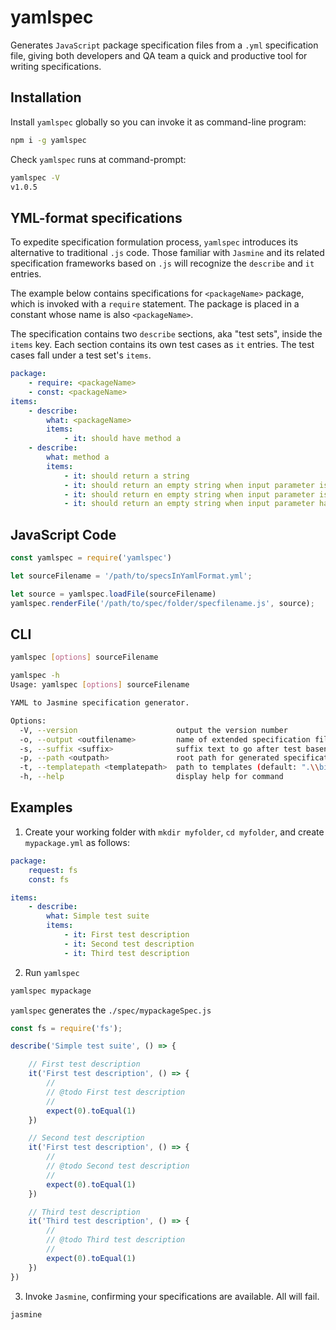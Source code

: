 # yamlspec

Generates `JavaScript` package specification files from a `.yml` specification file, giving both developers and QA team a quick and productive tool for writing specifications.  

## Installation

Install `yamlspec` globally so you can invoke it as command-line program:

```bash
npm i -g yamlspec
```

Check `yamlspec` runs at command-prompt:

```bash
yamlspec -V
v1.0.5
```

## YML-format specifications

To expedite specification formulation process, `yamlspec` introduces its alternative to traditional `.js` code. Those familiar with `Jasmine` and its related specification frameworks based on `.js` will recognize the `describe` and `it` entries.

The example below contains specifications for `<packageName>` package, which is invoked with a `require` statement. The package is placed in a constant whose name is also `<packageName>`.

The specification contains two `describe` sections, aka "test sets", inside the `items` key. Each section contains its own test cases as `it` entries. The test cases fall under a test set's `items`.

```yaml
package:
    - require: <packageName>
    - const: <packageName>
items:
    - describe:
        what: <packageName>
        items:
            - it: should have method a
    - describe:
        what: method a
        items:
            - it: should return a string
            - it: should return an empty string when input parameter is empty
            - it: should return en empty string when input parameter is not specified
            - it: should return an empty string when input parameter has only delimiters 
```

## JavaScript Code

```js
const yamlspec = require('yamlspec')

let sourceFilename = '/path/to/specsInYamlFormat.yml';

let source = yamlspec.loadFile(sourceFilename)
yamlspec.renderFile('/path/to/spec/folder/specfilename.js', source);
```

## CLI

```bash
yamlspec [options] sourceFilename
```
```bash
yamlspec -h
Usage: yamlspec [options] sourceFilename

YAML to Jasmine specification generator.

Options:
  -V, --version                      output the version number
  -o, --output <outfilename>         name of extended specification filename
  -s, --suffix <suffix>              suffix text to go after test basename (default: "Spec")
  -p, --path <outpath>               root path for generated specification files (default: "./spec")
  -t, --templatepath <templatepath>  path to templates (default: ".\\bin\\templates")
  -h, --help                         display help for command
```


## Examples

1. Create your working folder with `mkdir myfolder`, `cd myfolder`, and create `mypackage.yml` as follows:

```yaml
package:
    request: fs
    const: fs

items:
    - describe:
        what: Simple test suite
        items:
            - it: First test description
            - it: Second test description
            - it: Third test description
```

2. Run `yamlspec`

```bash
yamlspec mypackage
```

`yamlspec` generates the `./spec/mypackageSpec.js`

```js
const fs = require('fs');

describe('Simple test suite', () => {

    // First test description
    it('First test description', () => {
        //
        // @todo First test description
        //
        expect(0).toEqual(1)
    })

    // Second test description
    it('First test description', () => {
        //
        // @todo Second test description
        //
        expect(0).toEqual(1)
    })

    // Third test description
    it('Third test description', () => {
        //
        // @todo Third test description
        //
        expect(0).toEqual(1)
    })
})
```

3. Invoke `Jasmine`, confirming your specifications are available. All will fail.

```bash
jasmine
```

